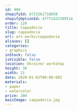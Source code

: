 ```yaml
---
id: 466
shopifyId: 8723261718858
shopifyOptionId: 47772423389514
order: 126
title: Cappadocia
slug: cappadocia
url: art-works/cappadocia
aliases: []
categories:
- graphics
inStock: false
isVisible: false
location: Ukraine/ workshop
height: 30
width: 21
date: 2020-01-01T00:00:00Z
materials:
- paper
- watercolor
price: 200
mainImage: cappadocia.jpg
---
```

